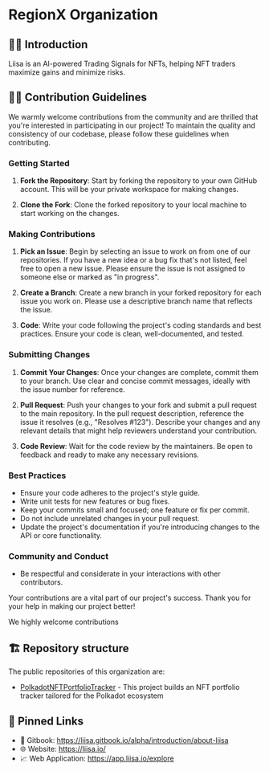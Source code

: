 # RegionX Organization 

## 🙋‍♂️ Introduction
Liisa is an AI-powered Trading Signals for NFTs, helping NFT traders maximize gains and minimize risks.

## 👨‍💻 Contribution Guidelines

We warmly welcome contributions from the community and are thrilled that you're interested in participating in our project! To maintain the quality and consistency of our codebase, please follow these guidelines when contributing.

### Getting Started

1. **Fork the Repository**: Start by forking the repository to your own GitHub account. This will be your private workspace for making changes.

2. **Clone the Fork**: Clone the forked repository to your local machine to start working on the changes.

### Making Contributions

1. **Pick an Issue**: Begin by selecting an issue to work on from one of our repositories. If you have a new idea or a bug fix that's not listed, feel free to open a new issue. Please ensure the issue is not assigned to someone else or marked as "in progress".

2. **Create a Branch**: Create a new branch in your forked repository for each issue you work on. Please use a descriptive branch name that reflects the issue.

3. **Code**: Write your code following the project's coding standards and best practices. Ensure your code is clean, well-documented, and tested.

### Submitting Changes

1. **Commit Your Changes**: Once your changes are complete, commit them to your branch. Use clear and concise commit messages, ideally with the issue number for reference.

2. **Pull Request**: Push your changes to your fork and submit a pull request to the main repository. In the pull request description, reference the issue it resolves (e.g., "Resolves #123"). Describe your changes and any relevant details that might help reviewers understand your contribution.

3. **Code Review**: Wait for the code review by the maintainers. Be open to feedback and ready to make any necessary revisions.

### Best Practices

- Ensure your code adheres to the project's style guide.
- Write unit tests for new features or bug fixes.
- Keep your commits small and focused; one feature or fix per commit.
- Do not include unrelated changes in your pull request.
- Update the project's documentation if you're introducing changes to the API or core functionality.

### Community and Conduct

- Be respectful and considerate in your interactions with other contributors.

Your contributions are a vital part of our project's success. Thank you for your help in making our project better!

We highly welcome contributions

## 🏗️ Repository structure

The public repositories of this organization are: 
- [PolkadotNFTPortfolioTracker](https://github.com/LiisaNFT/PolkadotNFTPortfolioTracker) - This project builds an NFT portfolio tracker tailored for the Polkadot ecosystem

## 📌 Pinned Links

- 📖 Gitbook: https://liisa.gitbook.io/alpha/introduction/about-liisa
- 🌐 Website: https://liisa.io/
- 📈 Web Application: https://app.liisa.io/explore